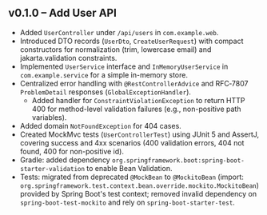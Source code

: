 ## v0.1.0 – Add User API

- Added `UserController` under `/api/users` in `com.example.web`.
- Introduced DTO records (`UserDto`, `CreateUserRequest`) with compact constructors for normalization (trim, lowercase email) and jakarta.validation constraints.
- Implemented `UserService` interface and `InMemoryUserService` in `com.example.service` for a simple in-memory store.
- Centralized error handling with `@RestControllerAdvice` and RFC‑7807 `ProblemDetail` responses (`GlobalExceptionHandler`).
  - Added handler for `ConstraintViolationException` to return HTTP 400 for method-level validation failures (e.g., non-positive path variables).
- Added domain `NotFoundException` for 404 cases.
- Created MockMvc tests (`UserControllerTest`) using JUnit 5 and AssertJ, covering success and 4xx scenarios (400 validation errors, 404 not found, 400 for non-positive id).
- Gradle: added dependency `org.springframework.boot:spring-boot-starter-validation` to enable Bean Validation.
- Tests: migrated from deprecated `@MockBean` to `@MockitoBean` (import: `org.springframework.test.context.bean.override.mockito.MockitoBean`) provided by Spring Boot's test context; removed invalid dependency on `spring-boot-test-mockito` and rely on `spring-boot-starter-test`.
